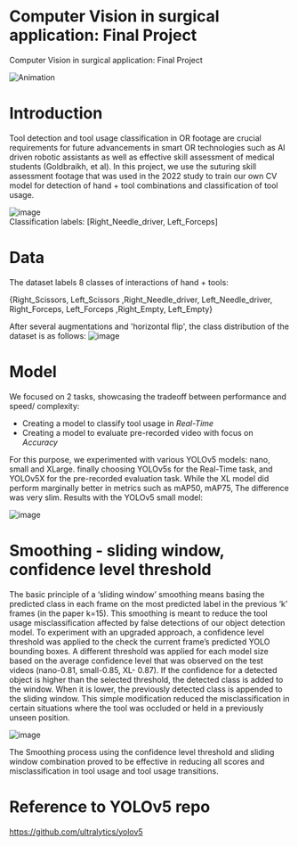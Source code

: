 # Computer Vision in surgical application: Final Project
Computer Vision in surgical application: Final Project

![Animation](https://user-images.githubusercontent.com/65919086/210080871-b39c3e3f-fdd3-4a0d-9348-725b0fe31ad9.gif)

# Introduction 
Tool detection and tool usage classification in OR footage are crucial requirements for future advancements in smart OR technologies such as AI driven robotic assistants as well as effective skill assessment of medical students (Goldbraikh, et al). In this project, we use the suturing skill assessment footage that was used in the 2022 study to train our own CV model for detection of hand + tool combinations and classification of tool usage.

![image](https://user-images.githubusercontent.com/65919086/209307681-56749bda-0356-4f66-9298-2353fe645db8.png)  
         Classification labels: [Right_Needle_driver, Left_Forceps]
         
# Data   
The dataset labels 8 classes of interactions of hand + tools:

{Right_Scissors, Left_Scissors ,Right_Needle_driver, Left_Needle_driver, Right_Forceps, Left_Forceps ,Right_Empty, Left_Empty}

After several augmentations and 'horizontal flip', the class distribution of the dataset is as follows:
![image](https://user-images.githubusercontent.com/65919086/209871355-0f8f0ab5-cd4a-4dd2-b721-53352f359e65.png)

# Model 
We focused on 2 tasks, showcasing the tradeoff between performance and speed/ complexity: 
-	Creating a model to classify tool usage in *Real-Time*
-	Creating a model to evaluate pre-recorded video with focus on *Accuracy*  

For this purpose, we experimented with various YOLOv5 models: nano, small and XLarge. finally choosing YOLOv5s for the Real-Time task, and YOLOv5X for the pre-recorded evaluation task. While the XL model did perform marginally better in metrics such as mAP50, mAP75, The difference was very slim. Results with the YOLOv5 small model:

![image](https://user-images.githubusercontent.com/65919086/209872504-b36229ee-15ae-4f65-944e-8e92b8676d17.png)

# Smoothing - sliding window, confidence level threshold
The basic principle of a ‘sliding window’ smoothing means basing the predicted class in each frame on the most predicted label in the previous ‘k’ frames (in the paper k=15). This smoothing is meant to reduce the tool usage misclassification affected by false detections of our object detection model. To experiment with an upgraded approach, a confidence level threshold was applied to the check the current frame’s predicted YOLO bounding boxes. A different threshold was applied for each model size based on the average confidence level that was observed on the test videos (nano-0.81, small-0.85, XL- 0.87). If the confidence for a detected object is higher than the selected threshold, the detected class is added to the window. When it is lower, the previously detected class is appended to the sliding window. This simple modification reduced the misclassification in certain situations where the tool was occluded or held in a previously unseen position.

![image](https://user-images.githubusercontent.com/65919086/209872280-2ef3e072-04be-41f1-963c-409ce66c91da.png)

The Smoothing process using the confidence level threshold and sliding window combination proved to be effective in reducing all scores and misclassification in tool usage and tool usage transitions.

# Reference to YOLOv5 repo
https://github.com/ultralytics/yolov5

